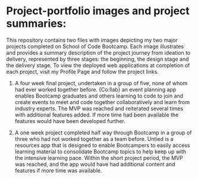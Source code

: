 # Project-portfolio images and project summaries:
This repository contains two files with images depicting my two major projects completed on School of Code Bootcamp. Each image illustrates and provides a summary description of the project journey from ideation to delivery, represented by three stages: the beginning, the design stage and the delivery stage. To view the deployed web applications at completion of each project, visit my Profile Page and follow the project links. 

1. A four week final project, undertaken in a group of five, none of whom had ever worked together before. {Co:llab} an event planning app enables Bootcamp graduates and others learning to code to join and create events to meet and code together collaboratively and learn from industry experts. The MVP was reached and reiterated several times with additional features added. If more time had been available the features would have been developed further. 

2. A one week project completed half way through Bootcamp in a group of three who had not worked together as a team before. Untied is a resources app that is designed to enable Bootcampers to easily access learning material to consolidate Bootcamp topics to help keep up with the intensive learning pace. Within the short project period, the MVP was reached, and the app would have had additional content and features if more time was available.
